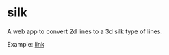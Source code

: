 # silk

A web app to convert 2d lines to a 3d silk type of lines.

Example: [link](http://littlesorry.github.io/silk/public/home.html)

